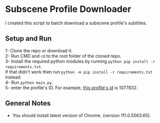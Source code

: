 # Subscene Profile Downloader
I created this script to batch download a subscene profile's subtitles.

## Setup and Run
1- Clone the repo or download it.  
2- Run CMD and `cd` to the root folder of the cloned repo.  
3- Install the required python modules by running `python pip install -r requirements.txt`.  
If that didn't work then run `python -m pip install -r requirements.txt` instead.  
4- Run `python main.py`.  
5- enter the profile's ID. For example, [this profile's id](https://subscene.com/u/1077832) is 1077832.

## General Notes
- You should install latest version of Chrome. (version 111.0.5563.65).
